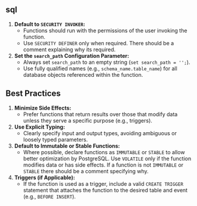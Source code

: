 ## sql
1. **Default to `SECURITY INVOKER`:**
   - Functions should run with the permissions of the user invoking the function.
   - Use `SECURITY DEFINER` only when required. There should be a comment explaining why its required.
2. **Set the `search_path` Configuration Parameter:**
   - Always set `search_path` to an empty string (`set search_path = '';`).
   - Use fully qualified names (e.g., `schema_name.table_name`) for all database objects referenced within the function.
## Best Practices
1. **Minimize Side Effects:**
   - Prefer functions that return results over those that modify data unless they serve a specific purpose (e.g., triggers).
2. **Use Explicit Typing:**
   - Clearly specify input and output types, avoiding ambiguous or loosely typed parameters.
3. **Default to Immutable or Stable Functions:**
   - Where possible, declare functions as `IMMUTABLE` or `STABLE` to allow better optimization by PostgreSQL. Use `VOLATILE` only if the function modifies data or has side effects. If a function is not `IMMUTABLE` or `STABLE` there should be a comment specifying why.
4. **Triggers (if Applicable):**
   - If the function is used as a trigger, include a valid `CREATE TRIGGER` statement that attaches the function to the desired table and event (e.g., `BEFORE INSERT`).